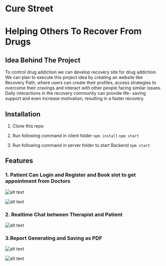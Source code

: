 

# Cure Street
# Helping Others To Recover From Drugs  

## Idea Behind The Project

To control drug addiction we can develop recovery
site for drug addiction. We can plan to execute this project
idea by creating an website like Recovery Path, where users can
create their profiles, access strategies to overcome their
cravings and interact with other people facing similar issues.
Daily interactions in the recovery community can provide life-
saving support and even increase motivation, resulting in a
faster recovery.

## Installation

1. Clone this repo
2. Run following command in client folder
                 `npm install`
                 `npm start`

5. Run following command in server folder to start Backend
                  `npm start`

## Features
### 1. Patient Can Login and Register and Book slot to get appointment from Doctors


![alt text](https://firebasestorage.googleapis.com/v0/b/drug-recovery-5c4fe.appspot.com/o/Screenshot%20from%202022-05-27%2015-31-36.png?alt=media&token=f94ff186-efbc-484b-8a33-6c366f1cb5ae)

![alt text](https://firebasestorage.googleapis.com/v0/b/drug-recovery-5c4fe.appspot.com/o/Screenshot%20from%202022-05-27%2015-43-04.png?alt=media&token=8ac77a6a-fad2-45e0-b8e5-771bd370de91)


### 2. Realtime Chat between Therapist and Patient

![alt text](https://firebasestorage.googleapis.com/v0/b/drug-recovery-5c4fe.appspot.com/o/Screenshot%20from%202022-05-27%2015-33-58.png?alt=media&token=2f907b4e-0e31-4fcb-885d-1e3ef26ce781)

### 3.Report Generating and Saving as PDF


![alt text](https://firebasestorage.googleapis.com/v0/b/drug-recovery-5c4fe.appspot.com/o/Screenshot%20from%202022-05-27%2015-34-24.png?alt=media&token=a240bca8-2231-47a2-b8f5-3db908e0586f)


![alt text](https://firebasestorage.googleapis.com/v0/b/drug-recovery-5c4fe.appspot.com/o/Screenshot%20from%202022-05-27%2015-35-27.png?alt=media&token=a5f96be9-35c5-4db1-a99c-2e7ec433db07)
